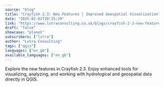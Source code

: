 ```yaml
---
source: "blog"
title: "Crayfish 2.3: New Features | Improved Geospatial Visualization"
date: "2025-02-01T20:15:29"
link: "https://www.lutraconsulting.co.uk/blogs/crayfish-2-3-new-features?utm_source=qgis"
draft: "false"
showcase: "planet"
subscribers: ["lutra"]
author: "Lutra Consulting"
tags: ["qgis"]
languages: ["en_gb"]
available_languages: ["en_gb"]
---
```


Explore the new features in Crayfish 2.3. Enjoy enhanced tools for visualizing, analyzing, and working with hydrological and geospatial data directly in QGIS.
